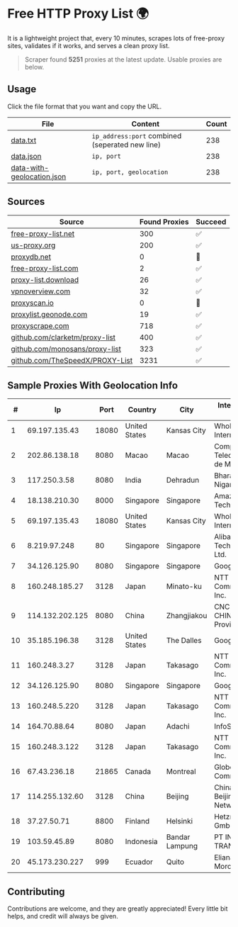 
# Free HTTP Proxy List 🌍

It is a lightweight project that, every 10 minutes, scrapes lots of free-proxy sites, validates if it works, and serves a clean proxy list.


> Scraper found **5251** proxies at the latest update. Usable proxies are below.

## Usage

Click the file format that you want and copy the URL.


|File|Content|Count|
|----|-------|-----|
|[data.txt](https://raw.githubusercontent.com/themiralay/Proxy-List-World/master/data.txt)|`ip_address:port` combined (seperated new line)|238|
|[data.json](https://raw.githubusercontent.com/themiralay/Proxy-List-World/master/data.json)|`ip, port`|238|
|[data-with-geolocation.json](https://raw.githubusercontent.com/themiralay/Proxy-List-World/master/data-with-geolocation.json)|`ip, port, geolocation`|238|

## Sources

|Source|Found Proxies|Succeed|
|------|-------------|-------|
|[free-proxy-list.net](https://free-proxy-list.net)|300|✅|
|[us-proxy.org](https://www.us-proxy.org)|200|✅|
|[proxydb.net](http://proxydb.net)|0|🚫|
|[free-proxy-list.com](https://free-proxy-list.com/?page=&port=&type%5B%5D=http&type%5B%5D=https&up_time=0&search=Search)|2|✅|
|[proxy-list.download](https://www.proxy-list.download/HTTP)|26|✅|
|[vpnoverview.com](https://vpnoverview.com/privacy/anonymous-browsing/free-proxy-servers)|32|✅|
|[proxyscan.io](https://www.proxyscan.io)|0|🚫|
|[proxylist.geonode.com](https://proxylist.geonode.com/api/proxy-list?limit=300&page=1&sort_by=lastChecked&sort_type=desc&protocols=http,https)|19|✅|
|[proxyscrape.com](https://api.proxyscrape.com/v2/?request=displayproxies&protocol=http&timeout=10000&country=all&ssl=all&anonymity=all)|718|✅|
|[github.com/clarketm/proxy-list](https://raw.githubusercontent.com/clarketm/proxy-list/master/proxy-list-raw.txt)|400|✅|
|[github.com/monosans/proxy-list](https://raw.githubusercontent.com/monosans/proxy-list/main/proxies/http.txt)|323|✅|
|[github.com/TheSpeedX/PROXY-List](https://raw.githubusercontent.com/TheSpeedX/PROXY-List/master/http.txt)|3231|✅|


## Sample Proxies With Geolocation Info

|#|Ip|Port|Country|City|Internet Service Provider|
|-|--|----|-------|----|-------------------------|
|1|69.197.135.43|18080|United States|Kansas City|WholeSale Internet|
|2|202.86.138.18|8080|Macao|Macao|Companhia de Telecomunicacoes de Macau|
|3|117.250.3.58|8080|India|Dehradun|Bharat Sanchar Nigam Ltd|
|4|18.138.210.30|8000|Singapore|Singapore|Amazon Technologies Inc.|
|5|69.197.135.43|18080|United States|Kansas City|WholeSale Internet|
|6|8.219.97.248|80|Singapore|Singapore|Alibaba (US) Technology Co., Ltd.|
|7|34.126.125.90|8080|Singapore|Singapore|Google LLC|
|8|160.248.185.27|3128|Japan|Minato-ku|NTT PC Communications, Inc.|
|9|114.132.202.125|8080|China|Zhangjiakou|CNC Group CHINA169 Hebei Province network|
|10|35.185.196.38|3128|United States|The Dalles|Google LLC|
|11|160.248.3.27|3128|Japan|Takasago|NTT PC Communications, Inc.|
|12|34.126.125.90|8080|Singapore|Singapore|Google LLC|
|13|160.248.5.220|3128|Japan|Takasago|NTT PC Communications, Inc.|
|14|164.70.88.64|8080|Japan|Adachi|InfoSphere|
|15|160.248.3.122|3128|Japan|Takasago|NTT PC Communications, Inc.|
|16|67.43.236.18|21865|Canada|Montreal|GloboTech Communications|
|17|114.255.132.60|3128|China|Beijing|China Unicom Beijing Province Network|
|18|37.27.50.71|8800|Finland|Helsinki|Hetzner Online GmbH|
|19|103.59.45.89|8080|Indonesia|Bandar Lampung|PT INDONESIA TRANS NETWORK|
|20|45.173.230.227|999|Ecuador|Quito|Eliana Vanessa Morocho Oña|



## Contributing

Contributions are welcome, and they are greatly appreciated! Every
little bit helps, and credit will always be given.

